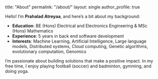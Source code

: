 title: "About"
permalink: "/about/"
layout: single
author_profile: true

Hello! I’m **Prahalad Atreyaa**, and here’s a bit about my background:

- **Education**: BE (Hons) Electrical and Electronics Engineering & MSc (Hons) Mathematics
- **Experience**: 5 years in back end software development
- **Interests**: Machine Learning, Artificial Intelligence, Large language models, Distributed systems, Cloud computing, Genetic algorithms, evolutionary computation, Genomics

I’m passionate about building solutions that make a positive impact. In my free time, I enjoy playing football (soccer) and badminton, gymming, and doing yoga.
